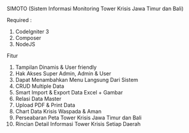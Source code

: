 SIMOTO (Sistem Informasi Monitoring Tower Krisis Jawa Timur dan Bali)

Required :
1. CodeIgniter 3
2. Composer
3. NodeJS

Fitur
1. Tampilan Dinamis & User friendly
2. Hak Akses Super Admin, Admin & User
3. Dapat Menambahkan Menu Langsung Dari Sistem
4. CRUD Multiple Data
5. Smart Import & Export Data Excel + Gambar
6. Relasi Data Master
7. Upload PDF & Print Data
8. Chart Data Krisis Waspada & Aman
9. Perseabaran Peta Tower Krisis Jawa Timur dan Bali
10. Rincian Detail Informasi Tower Krisis Setiap Daerah
